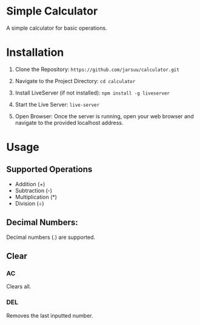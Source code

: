 # Simple Calculator
A simple calculator for basic operations.

# Installation
1. Clone the Repository:
`https://github.com/jarsuu/calculator.git`

2. Navigate to the Project Directory:
`cd calculator`

3. Install LiveServer (if not installed):
`npm install -g liveserver`

4. Start the Live Server:
`live-server`

5. Open Browser:
Once the server is running, open your web browser and navigate to the provided localhost address.

# Usage
## Supported Operations
- Addition (+)
- Subtraction (-)
- Multiplication (*)
- Division (÷)

## Decimal Numbers:
Decimal numbers (.) are supported.
 
## Clear
### AC
Clears all.

### DEL
Removes the last inputted number.